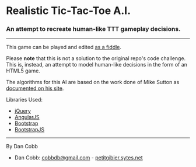# Realistic Tic-Tac-Toe A.I.
### An attempt to recreate human-like TTT gameplay decisions.

---
This game can be played and edited [as a fiddle](http://jsfiddle.net/cobbdb/YLWLp/embedded/result/).

Please **note** that this is not a solution to the original repo's code challenge. This is, instead, an attempt to model human-like decisions in the form of an HTML5 game.

The algorithms for this AI are based on the work done of Mike Sutton as [documented on his site](http://edais.mvps.org/Tutorials/TTTAI/index.html).

Libraries Used:

* [jQuery](http://www.jquery.com)
* [AngularJS](http://angularjs.org/)
* [Bootstrap](http://twitter.github.io/bootstrap/)
* [BootstrapJS](http://twitter.github.io/bootstrap/javascript.html)

---
By Dan Cobb

* Dan Cobb: cobbdb@gmail.com - [petitgibier.sytes.net](http://petitgibier.sytes.net)
